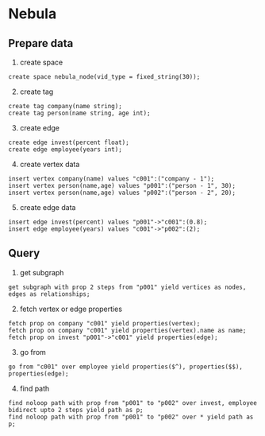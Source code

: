# Nebula

## Prepare data

1. create space

```shell
create space nebula_node(vid_type = fixed_string(30));
```

2. create tag

```shell
create tag company(name string);
create tag person(name string, age int);
```

3. create edge

```shell
create edge invest(percent float);
create edge employee(years int);
```

4. create vertex data

```shell
insert vertex company(name) values "c001":("company - 1");
insert vertex person(name,age) values "p001":("person - 1", 30);
insert vertex person(name,age) values "p002":("person - 2", 20);
```

5. create edge data

```shell
insert edge invest(percent) values "p001"->"c001":(0.8);
insert edge employee(years) values "c001"->"p002":(2);
```

## Query

1. get subgraph

```shell
get subgraph with prop 2 steps from "p001" yield vertices as nodes, edges as relationships;
```

2. fetch vertex or edge properties

```shell
fetch prop on company "c001" yield properties(vertex);
fetch prop on company "c001" yield properties(vertex).name as name;
fetch prop on invest "p001"->"c001" yield properties(edge);
```

3. go from

```shell
go from "c001" over employee yield properties($^), properties($$), properties(edge);
```

4. find path

```shell
find noloop path with prop from "p001" to "p002" over invest, employee bidirect upto 2 steps yield path as p;
find noloop path with prop from "p001" to "p002" over * yield path as p;
```
